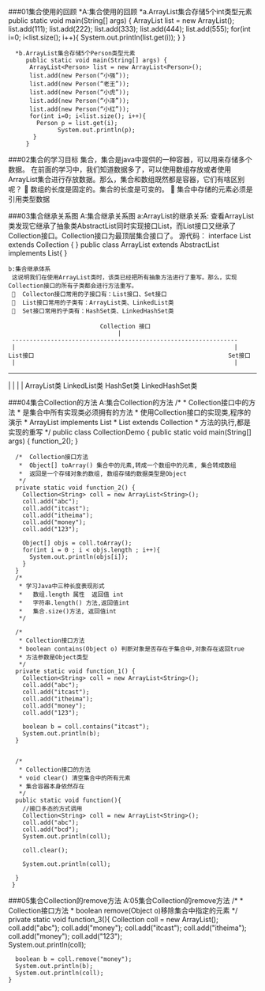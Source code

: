 ###01集合使用的回顾
	 *A:集合使用的回顾
	   *a.ArrayList集合存储5个int类型元素
          public static void main(String[] args) {
               ArrayList<Integer> list = new ArrayList<Integer>();
            list.add(111);
            list.add(222);
            list.add(333);
            list.add(444);
            list.add(555);
            for(int i=0; i<list.size(); i++){
                   System.out.println(list.get(i));
           }
          }

      *b.ArrayList集合存储5个Person类型元素
         public static void main(String[] args) {
          ArrayList<Person> list = new ArrayList<Person>();
          list.add(new Person(“小强”));
          list.add(new Person(“老王”));
          list.add(new Person(“小虎”));
          list.add(new Person(“小泽”));
          list.add(new Person(“小红”));
          for(int i=0; i<list.size(); i++){
            Person p = list.get(i);
                  System.out.println(p);
           }
         }


###02集合的学习目标
	   集合，集合是java中提供的一种容器，可以用来存储多个数据。
     在前面的学习中，我们知道数据多了，可以使用数组存放或者使用ArrayList集合进行存放数据。那么，集合和数组既然都是容器，它们有啥区别呢？
       数组的长度是固定的。集合的长度是可变的。
       集合中存储的元素必须是引用类型数据

###03集合继承关系图
    A:集合继承关系图
     a:ArrayList的继承关系:
     查看ArrayList类发现它继承了抽象类AbstractList同时实现接口List，而List接口又继承了Collection接口。Collection接口为最顶层集合接口了。
     源代码：
      interface List extends Collection {
      }
      public class ArrayList extends AbstractList implements List{
      }
    
    b:集合继承体系
     这说明我们在使用ArrayList类时，该类已经把所有抽象方法进行了重写。那么，实现Collection接口的所有子类都会进行方法重写。
       Collecton接口常用的子接口有：List接口、Set接口
       List接口常用的子类有：ArrayList类、LinkedList类
       Set接口常用的子类有：HashSet类、LinkedHashSet类
     
                              Collection 接口     
                                   |
     ----------------------------------------------------------------
     |                                                              |
    List接口                                                       Set接口
     |                                                              |
 ----------------                                             -------------
 |              |                                             |            |
ArrayList类    LinkedList类                                 HashSet类     LinkedHashSet类

###04集合Collection的方法
	A:集合Collection的方法
     /*
      *  Collection接口中的方法
      *  是集合中所有实现类必须拥有的方法
      *  使用Collection接口的实现类,程序的演示
      *  ArrayList implements List
      *  List extends Collection
      *  方法的执行,都是实现的重写
      */
     public class CollectionDemo {
      public static void main(String[] args) {
        function_2();
      }
      
      
      /*  Collection接口方法
       *  Object[] toArray() 集合中的元素,转成一个数组中的元素, 集合转成数组
       *  返回是一个存储对象的数组, 数组存储的数据类型是Object
       */
      private static void function_2() {
        Collection<String> coll = new ArrayList<String>();
        coll.add("abc");
        coll.add("itcast");
        coll.add("itheima");
        coll.add("money");
        coll.add("123");
        
        Object[] objs = coll.toArray();
        for(int i = 0 ; i < objs.length ; i++){
          System.out.println(objs[i]);
        }
      }
      /*
       * 学习Java中三种长度表现形式
       *   数组.length 属性  返回值 int
       *   字符串.length() 方法,返回值int
       *   集合.size()方法, 返回值int
       */
      
      /*
       * Collection接口方法
       * boolean contains(Object o) 判断对象是否存在于集合中,对象存在返回true
       * 方法参数是Object类型
       */
      private static void function_1() {
        Collection<String> coll = new ArrayList<String>();
        coll.add("abc");
        coll.add("itcast");
        coll.add("itheima");
        coll.add("money");
        coll.add("123");
        
        boolean b = coll.contains("itcast");
        System.out.println(b);
      }


      /*
       * Collection接口的方法
       * void clear() 清空集合中的所有元素
       * 集合容器本身依然存在
       */
      public static void function(){
        //接口多态的方式调用
        Collection<String> coll = new ArrayList<String>();
        coll.add("abc");
        coll.add("bcd");
        System.out.println(coll);
        
        coll.clear();
        
        System.out.println(coll);
        
      }
     }

###05集合Collection的remove方法
   A:05集合Collection的remove方法
    /*
     * Collection接口方法
     * boolean remove(Object o)移除集合中指定的元素
     */
    private static void function_3(){
      Collection<String> coll = new ArrayList<String>();
      coll.add("abc");
      coll.add("money");
      coll.add("itcast");
      coll.add("itheima");
      coll.add("money");
      coll.add("123");  
      System.out.println(coll);
      
      boolean b = coll.remove("money");
      System.out.println(b);
      System.out.println(coll);
    }